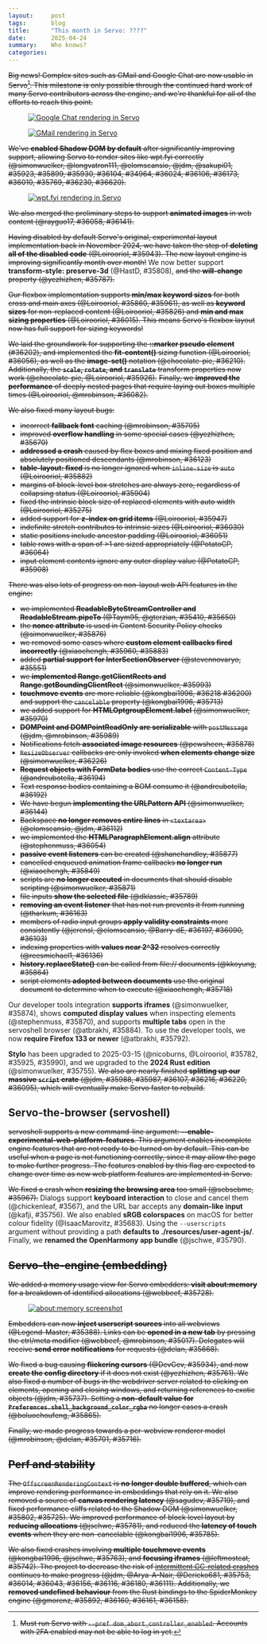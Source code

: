 ```yaml
---
layout:     post
tags:       blog
title:      "This month in Servo: ????"
date:       2025-04-24
summary:    Who knows?
categories:
---
```


~~Big news!
Complex sites such as GMail and Google Chat are now usable in Servo[^1].
This milestone is only possible through the continued hard work of many Servo contributors across the engine, and we're thankful for all of the efforts to reach this point.~~

[^1]: ~~Must run Servo with `--pref dom_abort_controller_enabled`. Accounts with 2FA enabled may not be able to log in yet.~~

<figure><a href="{{ '/img/blog/2025-04-servo-gchat.png' | url }}"><img alt="Google Chat rendering in Servo" src="{{ '/img/blog/2025-04-servo-gchat.png' | url }}"></a></figure>
<figure><a href="{{ '/img/blog/2025-04-servo-gmail.png' | url }}"><img alt="GMail rendering in Servo" src="{{ '/img/blog/2025-04-servo-gmail.png' | url }}"></a></figure>

~~We've **enabled Shadow DOM by default** after significantly improving support, allowing Servo to render sites like wpt.fyi correctly (@simonwuelker, @longvatron111, @elomscansio, @jdm, @sakupi01, #35923, #35899, #35930, #36104, #34964, #36024, #36106, #36173, #36010, #35769, #36230, #36620).~~

<figure><a href="{{ '/img/blog/2025-04-servo-wptfyi.png' | url }}"><img alt="wpt.fyi rendering in Servo" src="{{ '/img/blog/2025-04-servo-wptfyi.png' | url }}"></a></figure>

~~We also merged the preliminary steps to support **animated images** in web content (@rayguo17, #36058, #36141).~~

~~Having disabled by default Servo's original, experimental layout implementation back in November 2024, we have taken the step of **deleting all of the disabled code** (@Loirooriol, #35943).
The new layout engine is improving significantly month over month!~~
We now better support **transform-style: preserve-3d** (@HastD, #35808), ~~and the **will-change** property (@yezhizhen, #35787).~~

~~Our flexbox implementation supports **min/max keyword sizes** for both cross and main axes (@Loirooriol, #35860, #35961), as well as **keyword sizes** for non-replaced content (@Loirooriol, #35826) and **min and max sizing properties** (@Loirooriol, #36015).
This means Servo's flexbox layout now has full support for sizing keywords!~~

~~We laid the groundwork for supporting the **::marker pseudo element** (#36202), and implemented the **fit-content()** sizing function (@Loirooriol, #36056), as well as the **image-set()** notation (@chocolate-pie, #36210).~~
~~Additionally, the **`scale`, `rotate`, and `translate`** transform properties now work (@chocolate-pie, @Loirooriol, #35926).~~
~~Finally, we **improved the performance** of deeply nested pages that require laying out boxes multiple times (@Loirooriol, @mrobinson, #36082).~~

~~We also fixed many layout bugs:~~
* ~~incorrect **fallback font** caching (@mrobinson, #35705)~~
* ~~improved **overflow handling** in some special cases (@yezhizhen, #35670)~~
* ~~**addressed a crash** caused by flex boxes and mixing fixed position and absolutely positioned descendants (@mrobinson, #36123)~~
* ~~**table-layout: fixed** is no longer ignored when `inline-size` is `auto` (@Loirooriol, #35882)~~
* ~~margins of block-level box stretches are always zero, regardless of collapsing status (@Loirooriol, #35904)~~
* ~~fixed the intrinsic block size of replaced elements with auto width (@Loirooriol, #35275)~~
* ~~added support for **z-index on grid items** (@Loirooriol, #35947)~~
* ~~indefinite stretch contributes to intrinsic sizes (@Loirooriol, #36030)~~
* ~~static positions include ancestor padding (@Loirooriol, #36051)~~
* ~~table rows with a span of >1 are sized appropriately (@PotatoCP, #36064)~~
* ~~input element contents ignore any outer display value (@PotatoCP, #35908)~~

~~There was also lots of progress on non-layout web API features in the engine:~~
* ~~we implemented **ReadableByteStreamController and ReadableStream.pipeTo** (@Taym95, @gterzian, #35410, #35650)~~
* ~~the **nonce attribute** is used in Content Security Policy checks (@simonwuelker, #35876)~~
* ~~we removed some cases where **custom element callbacks fired incorrectly** (@xiaochengh, #35960, #35883)~~
* ~~added **partial support for InterSectionObserver** (@stevennovaryo, #35551)~~
* ~~we **implemented Range.getClientRects and Range.getBoundingClientRect** (@simonwuelker, #35993)~~
* ~~**touchmove events** are more reliable (@kongbai1996, #36218 #36200) and support the `cancelable` property (@kongbai1996, #35713)~~
* ~~we added support for **HTMLOptgroupElement.label** (@simonwuelker, #35970)~~
* ~~**DOMPoint and DOMPointReadOnly are serializable** with `postMessage` (@jdm, @mrobinson, #35989)~~
* ~~Notifications fetch **associated image resources** (@pewsheen, #35878)~~
* ~~`ResizeObserver` callbacks are only invoked **when elements change size** (@simonwuelker, #36226)~~
* ~~**Request objects with FormData bodies** use the correct `Content-Type` (@andreubotella, #36194)~~
* ~~Text response bodies containing a BOM consume it (@andreubotella, #36192)~~
* ~~We have begun **implementing the URLPattern API** (@simonwuelker, #36144)~~
* ~~Backspace **no longer removes entire lines** in `<textarea>` (@elomscansio, @jdm, #36112)~~
* ~~we implemented the **HTMLParagraphElement.align** attribute (@stephenmuss, #36054)~~
* ~~**passive event listeners** can be created (@shanehandley, #35877)~~
* ~~cancelled enqueued animation frame callbacks **no longer run** (@xiaochengh, #35849)~~
* ~~scripts are **no longer executed** in documents that should disable scripting (@simonwuelker, #35871)~~
* ~~file inputs **show the selected file** (@dklassic, #35789)~~
* ~~**removing an event listener** that has not run prevents it from running (@tharkum, #36163)~~
* ~~members of radio input groups **apply validity constraints** more consistently (@jerensl, @elomscansio, @Barry-dE, #36197, #36090, #36103)~~
* ~~indexing properties with **values near 2^32** resolves correctly (@reesmichael1, #36136)~~
* ~~**history.replaceState()** can be called from file:// documents (@kkoyung, #35864)~~
* ~~script elements **adopted between documents** use the original document to determine when to execute (@xiaochengh, #35718)~~

Our developer tools integration **supports iframes** (@simonwuelker, #35874), shows **computed display values** when inspecting elements (@stephenmuss, #35870), and supports **multiple tabs** open in the servoshell browser (@atbrakhi, #35884).
To use the developer tools, we now **require Firefox 133 or newer** (@atbrakhi, #35792).

**Stylo** has been upgraded to 2025-03-15 (@nicoburns, @Loirooriol, #35782, #35925, #35990), and we upgraded to the **2024 Rust edition** (@simonwuelker, #35755).
~~We also are nearly finished **splitting up our massive `script` crate** (@jdm, #35988, #35987, #36107, #36216, #36220, #36095), which will eventually make Servo faster to rebuild.~~

## Servo-the-browser (servoshell)

~~servoshell supports a new command-line argument: **--enable-experimental-web-platform-features**.
This argument enables incomplete engine features
that are not ready to be turned on by default.
This can be useful when a page is not functioning correctly, since it may allow the page to make further progress.
The features enabled by this flag are expected to change over time as new web platform features are implemented in Servo.~~

~~We fixed a crash when **resizing the browsing area** too small (@sebsebmc, #35967).~~
Dialogs support **keyboard interaction** to close and cancel them (@chickenleaf, #3567), and the URL bar accepts any **domain-like input** (@kafji, #35756).
We also enabled **sRGB colorspaces** on macOS for better colour fidelity (@IsaacMarovitz, #35683).
Using the `--userscripts` argument without providing a path **defaults to ./resources/user-agent-js/**.
Finally, we **renamed the OpenHarmony app bundle** (@jschwe, #35790).

## ~~Servo-the-engine (embedding)~~

~~We added a memory usage view for Servo embedders: **visit about:memory** for a breakdown of identified allocations (@webbeef, #35728).~~

<figure><a href="{{ '/img/blog/2025-04-servo-aboutmemory.png' | url }}"><img alt="about:memory screenshot" src="{{ '/img/blog/2025-04-servo-aboutmemory.png' | url }}"></a></figure>

~~Embedders can now **inject userscript sources** into all webviews (@Legend-Master, #35388).
Links can be **opened in a new tab** by pressing the ctrl/meta modifier (@webbeef, @mrobinson, #35017).
Delegates will receive **send error notifications** for requests (@delan, #35668).~~

~~We fixed a bug causing **flickering cursors** (@DevGev, #35934), and now **create the config directory** if it does not exist (@yezhizhen, #35761).
We also fixed a number of bugs in the webdriver server related to clicking on elements, opening and closing windows, and returning references to exotic objects (@jdm, #35737).
Setting a **non-default value for `Preferences.shell_background_color_rgba`** no longer cases a crash (@boluochoufeng, #35865).~~

~~Finally, we made progress towards a per-webview renderer model (@mrobinson, @delan, #35701, #35716).~~

## ~~Perf and stability~~

~~The `OffscreenRenderingContext` is **no longer double buffered**, which can improve rendering performance in embeddings that rely on it.
We also removed a source of **canvas rendering latency** (@sagudev, #35719), and fixed performance cliffs related to the Shadow DOM (@simonwuelker, #35802, #35725).
We improved performance of block level layout by **reducing allocations** (@jschwe, #35781), and reduced the **latency of touch events** when they are non-cancelable (@kongbai1996, #35785).~~

~~We also fixed crashes involving **multiple touchmove events** (@kongbai1996, @jschwe, #35763), and **focusing iframes** (@leftmostcat, #35742).
The project to decrease the risk of [intermittent GC-related crashes](https://github.com/servo/servo/issues/33140) continues to make progress (@jdm, @Arya-A-Nair, @Dericko681, #35753, #36014, #36043, #36156, #36116, #36180, #36111).
Additionally, we **removed undefined behaviour** from the Rust bindings to the SpiderMonkey engine (@gmorenz, #35892, #36160, #36161, #36158).~~

<!--
>>> top deltas (score, pp):
/streams/ (6.6pp to 17.1%)
/css/css-sizing/ (6.4pp to 58.4%)
/css/CSS2/box-display/ (4.4pp to 92.2%)
/shadow-dom/ (4.1pp to 50.9%)
All WPT tests (2.9pp to 58.9%)
/css/css-grid/ (2.0pp to 43.2%)
/css/cssom/ (1.3pp to 66.5%)
/css/ (1.1pp to 66.6%)
/css/css-flexbox/ (1.0pp to 77.4%)
/css/css-position/ (0.5pp to 52.2%)
/css/css-align/ (0.4pp to 66.1%)
/css/CSS2/positioning/ (0.2pp to 94.5%)
/css/CSS2/tables/ & /css/css-tables/ (0.2pp to 91.9%)
/css/CSS2/ (0.1pp to 85.0%)
/content-security-policy/ (0.0pp to 2.6%)
/css/CSS2/abspos/ (0.0pp to 98.2%)
/css/CSS2/floats/ (0.0pp to 91.5%)
/css/CSS2/floats-clear/ (0.0pp to 93.9%)
/css/CSS2/linebox/ (0.0pp to 96.8%)
/css/CSS2/margin-padding-clear/ (0.0pp to 99.0%)
/css/CSS2/normal-flow/ (0.0pp to 96.5%)
/css/css-text/ (0.0pp to 47.5%)
/gamepad/ (0.0pp to 70.8%)
/trusted-types/ (0.0pp to 0.0%)
/WebCryptoAPI/ (0.0pp to 39.2%)
/webxr/ (0.0pp to 54.9%)

>>> top deltas (subtests, pp):
/shadow-dom/ (69.8pp to 77.8%)
/streams/ (29.0pp to 65.1%)
/css/css-sizing/ (5.0pp to 72.3%)
/css/CSS2/box-display/ (4.4pp to 92.2%)
All WPT tests (3.9pp to 86.5%)
/css/css-flexbox/ (2.8pp to 62.5%)
/css/css-grid/ (2.4pp to 43.9%)
/css/ (1.0pp to 61.0%)
/css/cssom/ (1.0pp to 82.3%)
/css/css-position/ (0.3pp to 62.7%)
/css/css-align/ (0.3pp to 78.0%)
/css/CSS2/tables/ & /css/css-tables/ (0.3pp to 87.0%)
/css/CSS2/positioning/ (0.2pp to 94.5%)
/css/CSS2/ (0.1pp to 86.0%)
/content-security-policy/ (0.0pp to 0.7%)
/css/CSS2/abspos/ (0.0pp to 96.6%)
/css/CSS2/floats/ (0.0pp to 87.8%)
/css/CSS2/floats-clear/ (0.0pp to 92.2%)
/css/CSS2/linebox/ (0.0pp to 79.4%)
/css/CSS2/margin-padding-clear/ (0.0pp to 99.0%)
/css/CSS2/normal-flow/ (0.0pp to 96.2%)
/css/css-text/ (0.0pp to 37.3%)
/gamepad/ (0.0pp to 93.0%)
/trusted-types/ (0.0pp to 0.0%)
/WebCryptoAPI/ (0.0pp to 60.6%)
/webxr/ (0.0pp to 63.0%)
-->

<style>
    ._correction {
        max-width: 33em;
        margin: 1em auto;
        border-bottom: 1px solid;
        padding-bottom: 1em;
    }
    ._note {
        margin: 1em 1em;
        border-left: 1px solid;
        padding-left: 1em;
        opacity: 0.75;
    }
</style>
